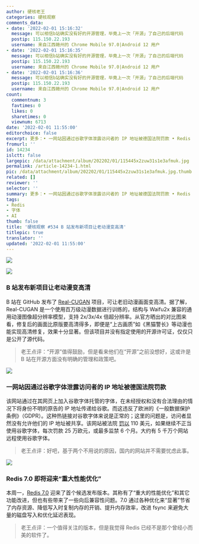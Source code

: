 ```yaml
---
author: 硬核老王
categories: 硬核观察
comments_data:
- date: '2022-02-01 15:16:32'
  message: 可以相信b站确实没有好的开源管理，毕竟上一次「开源」了自己的后端代码
  postip: 115.150.22.193
  username: 来自江西赣州的 Chrome Mobile 97.0|Android 12 用户
- date: '2022-02-01 15:16:35'
  message: 可以相信b站确实没有好的开源管理，毕竟上一次「开源」了自己的后端代码
  postip: 115.150.22.193
  username: 来自江西赣州的 Chrome Mobile 97.0|Android 12 用户
- date: '2022-02-01 15:16:36'
  message: 可以相信b站确实没有好的开源管理，毕竟上一次「开源」了自己的后端代码
  postip: 115.150.22.193
  username: 来自江西赣州的 Chrome Mobile 97.0|Android 12 用户
count:
  commentnum: 3
  favtimes: 0
  likes: 0
  sharetimes: 0
  viewnum: 6713
date: '2022-02-01 11:55:00'
editorchoice: false
excerpt: 更多：• 一网站因通过谷歌字体泄露访问者的 IP 地址被德国法院罚款 • Redis 7.0 即将迎来“重大性能优化”
fromurl: ''
id: 14234
islctt: false
largepic: /data/attachment/album/202202/01/115445x2zuw31s1e3afmuk.jpg
permalink: /article-14234-1.html
pic: /data/attachment/album/202202/01/115445x2zuw31s1e3afmuk.jpg.thumb.jpg
related: []
reviewer: ''
selector: ''
summary: 更多：• 一网站因通过谷歌字体泄露访问者的 IP 地址被德国法院罚款 • Redis 7.0 即将迎来“重大性能优化”
tags:
- Redis
- 字体
- AI
thumb: false
title: '硬核观察 #534 B 站发布新项目让老动漫变高清'
titlepic: true
translator: ''
updated: '2022-02-01 11:55:00'
---
```


![](/data/attachment/album/202202/01/115445x2zuw31s1e3afmuk.jpg)


![](/data/attachment/album/202202/01/115454wb8w4wzkeqf3fcp3.jpg)


### B 站发布新项目让老动漫变高清


B 站在 GitHub 发布了 [Real-CUGAN](https://github.com/bilibili/ailab/tree/main/Real-CUGAN) 项目，可让老旧动漫画面变高清。据了解，Real-CUGAN 是一个使用百万级动漫数据进行训练的，结构与 Waifu2x 兼容的通用动漫图像超分辨率模型，支持 2x/3x/4x 倍超分辨率。从官方晒出的对比图来看，修复后的画面比原版要高清得多，即便是“上古画质”如《黑猫警长》等动漫也能实现高清修复，效果十分显著。但该项目并没有指定使用的开源许可证，仅仅只是公开了源代码。



> 
> 老王点评：“开源”值得鼓励，但是看来他们在“开源”之前没想好，这或许是 B 站在开源方面没有明确的管理和政策吧。
> 
> 
> 


![](/data/attachment/album/202202/01/115506ds7pm1912oczzpr3.jpg)


### 一网站因通过谷歌字体泄露访问者的 IP 地址被德国法院罚款


该网站通过在其网页上加入谷歌字体托管的字体，在未经授权和没有合法理由的情况下将身份不明的原告的 IP 地址传递给谷歌。而这违反了欧洲的《一般数据保护条例》（GDPR）。这种热链接对谷歌字体来说是正常的；这里的问题是，访问者显然没有允许他们的 IP 地址被共享。该网站被法院 [罚以](https://www.theregister.com/2022/01/31/website_fine_google_fonts_gdpr/) 110 美元，如果继续不正当使用谷歌字体，每次罚款 25 万欧元，或最多监禁 6 个月。大约有 5 千万个网站远程使用谷歌字体。



> 
> 老王点评：好吧，基于两个不用说的原因，国内的网站并不需要忧虑此事。
> 
> 
> 


![](/data/attachment/album/202202/01/115531bfjhtaczcm0kg3hg.jpg)


### Redis 7.0 即将迎来“重大性能优化”


本周一，[Redis 7.0](https://github.com/redis/redis/releases/tag/7.0-rc1) 迎来了首个候选发布版本。其称有了“重大的性能优化”和其它功能改进，但也有些带来了一些向后兼容性问题。7.0 通过各种优化来“显著”节省了内存资源、降低写入时复制内存的开销、提升内存效率，改进 fsync 来避免大量的磁盘写入和优化延迟表现。



> 
> 老王点评：一个值得关注的版本，但是我觉得 Redis 已经不是那个曾经小而美的软件了。
> 
> 
>